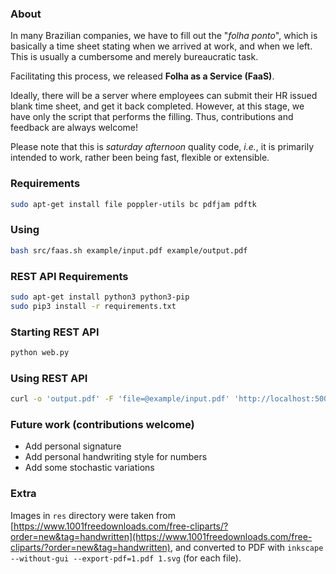 ### About
In many Brazilian companies, we have to fill out the "*folha ponto*", which is basically a time sheet stating when we arrived at work, and when we left.
This is usually a cumbersome and merely bureaucratic task.

Facilitating this process, we released **Folha as a Service (FaaS)**.

Ideally, there will be a server where employees can submit their HR issued blank time sheet, and get it back completed. However, at this stage, we have only the script that performs the filling. Thus, contributions and feedback are always welcome!

Please note that this is *saturday afternoon* quality code, *i.e.*, it is primarily intended to work, rather been being fast, flexible or extensible.

### Requirements
```bash
sudo apt-get install file poppler-utils bc pdfjam pdftk
```

### Using
```bash
bash src/faas.sh example/input.pdf example/output.pdf
```

### REST API Requirements
```bash
sudo apt-get install python3 python3-pip
sudo pip3 install -r requirements.txt
```

### Starting REST API 
```bash
python web.py
```

### Using REST API
```bash
curl -o 'output.pdf' -F 'file=@example/input.pdf' 'http://localhost:5000/v1/'
```

### Future work (contributions welcome)
- Add personal signature
- Add personal handwriting style for numbers
- Add some stochastic variations

### Extra
Images in `res` directory were taken from [https://www.1001freedownloads.com/free-cliparts/?order=new&tag=handwritten](https://www.1001freedownloads.com/free-cliparts/?order=new&tag=handwritten), and converted to PDF with `inkscape --without-gui --export-pdf=1.pdf 1.svg` (for each file).
